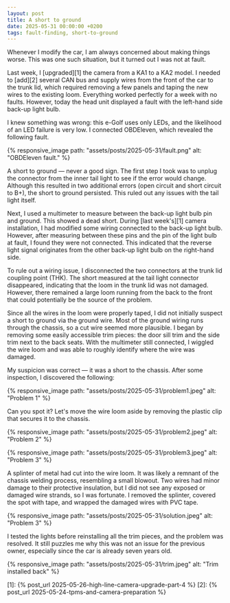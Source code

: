 ```yaml
---
layout: post
title: A short to ground
date: 2025-05-31 00:00:00 +0200
tags: fault-finding, short-to-ground
---
```

Whenever I modify the car, I am always concerned about making things worse.
This was one such situation, but it turned out I was not at fault.

Last week, I [upgraded][1] the camera from a KA1 to a KA2 model. I needed to
[add][2] several CAN bus and supply wires from the front of the car to the
trunk lid, which required removing a few panels and taping the new wires to the
existing loom. Everything worked perfectly for a week with no faults. However,
today the head unit displayed a fault with the left-hand side back-up light
bulb.

I knew something was wrong: this e-Golf uses only LEDs, and the likelihood of
an LED failure is very low. I connected OBDEleven, which revealed the
following fault.

{% responsive_image path: "assets/posts/2025-05-31/fault.png" alt: "OBDEleven fault." %}

A short to ground — never a good sign. The first step I took was to unplug the
connector from the inner tail light to see if the error would change.
Although this resulted in two additional errors (open circuit and short
circuit to B+), the short to ground persisted. This ruled out any issues with
the tail light itself.

Next, I used a multimeter to measure between the back-up light bulb pin and
ground. This showed a dead short. During [last week's][1] camera installation,
I had modified some wiring connected to the back-up light bulb. However, after
measuring between these pins and the pin of the light bulb at fault, I found
they were not connected. This indicated that the reverse light signal
originates from the other back-up light bulb on the right-hand side.

To rule out a wiring issue, I disconnected the two connectors at the trunk lid
coupling point (THK). The short measured at the tail light connector
disappeared, indicating that the loom in the trunk lid was not damaged.
However, there remained a large loom running from the back to the front that
could potentially be the source of the problem.

Since all the wires in the loom were properly taped, I did not initially
suspect a short to ground via the ground wire. Most of the ground wiring runs
through the chassis, so a cut wire seemed more plausible. I began by removing
some easily accessible trim pieces: the door sill trim and the side trim next
to the back seats. With the multimeter still connected, I wiggled the wire
loom and was able to roughly identify where the wire was damaged.

My suspicion was correct — it was a short to the chassis. After some
inspection, I discovered the following:

{% responsive_image path: "assets/posts/2025-05-31/problem1.jpeg" alt: "Problem 1" %}

Can you spot it? Let's move the wire loom aside by removing the plastic clip
that secures it to the chassis.

{% responsive_image path: "assets/posts/2025-05-31/problem2.jpeg" alt: "Problem 2" %}

{% responsive_image path: "assets/posts/2025-05-31/problem3.jpeg" alt: "Problem 3" %}

A splinter of metal had cut into the wire loom. It was likely a remnant of
the chassis welding process, resembling a small blowout. Two wires had minor
damage to their protective insulation, but I did not see any exposed or
damaged wire strands, so I was fortunate. I removed the splinter, covered the
spot with tape, and wrapped the damaged wires with PVC tape.

{% responsive_image path: "assets/posts/2025-05-31/solution.jpeg" alt: "Problem 3" %}

I tested the lights before reinstalling all the trim pieces, and the problem
was resolved. It still puzzles me why this was not an issue for the previous
owner, especially since the car is already seven years old.

{% responsive_image path: "assets/posts/2025-05-31/trim.jpeg" alt: "Trim installed back" %}

[1]: {% post_url 2025-05-26-high-line-camera-upgrade-part-4 %}
[2]: {% post_url 2025-05-24-tpms-and-camera-preparation %}
